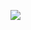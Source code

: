 ![](https://bat.bing.com/action/0?ti=56018282&Ver=2&mid=aaa6532c-49cc-4104-b941-1a163888fa4c&sid=201ffde0635411ee902411d77b750559&vid=20202bf0635411ee9ac03f2e618b0b9f&vids=0&msclkid=N&pi=0&lg=en-US&sw=800&sh=600&sc=24&nwd=1&tl=Shortform%20%7C%20Book&p=https%3A%2F%2Fwww.shortform.com%2Fapp%2Fbook%2Fact-like-a-lady-think-like-a-man%2Fexercise-is-sex-important&r=&lt=399&evt=pageLoad&sv=1&rn=647108)
